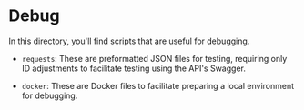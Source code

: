 # Debug

In this directory, you'll find scripts that are useful for debugging.

- `requests`: These are preformatted JSON files for testing, requiring only ID adjustments to facilitate testing using the API's Swagger.

- `docker`: These are Docker files to facilitate preparing a local environment for debugging.
